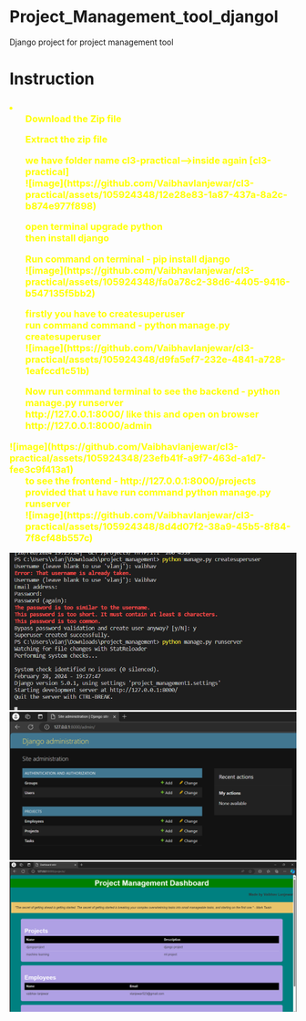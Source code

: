 # Project_Management_tool_djangol
Django project for project management tool
<h1>Instruction</h1>
<h3 style="color:yellow">
<li>
  <ol>Download the Zip file </ol>
  <ol>Extract the zip file </ol>
  <ol>we have folder name cl3-practical-->inside again [cl3-practical] <br> ![image](https://github.com/Vaibhavlanjewar/cl3-practical/assets/105924348/12e28e83-1a87-437a-8a2c-b874e977f898)
 </ol>
 
  <ol> open  terminal  upgrade python <br> then install django  </ol>
  <ol> Run command on terminal - pip install django <br> ![image](https://github.com/Vaibhavlanjewar/cl3-practical/assets/105924348/fa0a78c2-38d6-4405-9416-b547135f5bb2)
</ol>
<ol>firstly you have to createsuperuser <br>run command command - python manage.py createsuperuser<br> ![image](https://github.com/Vaibhavlanjewar/cl3-practical/assets/105924348/d9fa5ef7-232e-4841-a728-1eafccd1c51b)
 </ol>
 <ol>Now run command terminal to see the backend - python manage.py runserver <br> http://127.0.0.1:8000/ like this and open on browser  http://127.0.0.1:8000/admin </ol>
 ![image](https://github.com/Vaibhavlanjewar/cl3-practical/assets/105924348/23efb41f-a9f7-463d-a1d7-fee3c9f413a1)
 <ol>to see the frontend - http://127.0.0.1:8000/projects  provided that u have run command python manage.py runserver <br>![image](https://github.com/Vaibhavlanjewar/cl3-practical/assets/105924348/8d4d07f2-38a9-45b5-8f84-7f8cf48b557c)
 </ol>
</li>
  </h3>

![alt text](image.png)
![alt text](frontend1.png)
![alt text](fontend.png) 
